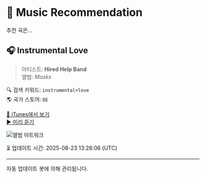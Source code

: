 
# 🎵 Music Recommendation

추천 곡은...

## 🎧 Instrumental Love  
> 아티스트: **Hired Help Band**  
> 앨범: _Masks_  

🔍 검색 키워드: `instrumental+love`  
🌎 국가 스토어: `DE`

[🔗 iTunes에서 보기](https://music.apple.com/de/album/instrumental-love/319956485?i=319956557&uo=4)  
[▶️ 미리 듣기](https://audio-ssl.itunes.apple.com/itunes-assets/AudioPreview115/v4/f3/78/0e/f3780ed2-f6ec-bd87-2400-5f37e3eb7c81/mzaf_7874483985131054546.plus.aac.p.m4a)

![앨범 아트워크](https://is1-ssl.mzstatic.com/image/thumb/Music/d4/83/db/mzi.vliwneix.jpg/100x100bb.jpg)

⏳ 업데이트 시간: 2025-08-23 13:28:06 (UTC)

---
자동 업데이트 봇에 의해 관리됩니다.
